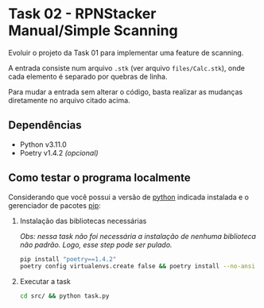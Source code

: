 # Task 02 - RPNStacker Manual/Simple Scanning

Evoluir o projeto da Task 01 para implementar uma feature de scanning.

A entrada consiste num arquivo `.stk` (ver arquivo `files/Calc.stk`), onde cada elemento é separado por quebras de linha.

Para mudar a entrada sem alterar o código, basta realizar as mudanças diretamente no arquivo citado acima.

## Dependências

- Python v3.11.0
- Poetry v1.4.2 _(opcional)_

## Como testar o programa localmente

Considerando que você possui a versão de [python](https://www.python.org/downloads/) indicada instalada e o gerenciador de pacotes [pip](https://pip.pypa.io/en/stable/installation/):

1. Instalação das bibliotecas necessárias

   _Obs: nessa task não foi necessária a instalação de nenhuma biblioteca não padrão. Logo, esse step pode ser pulado._

   ```bash
   pip install "poetry==1.4.2"
   poetry config virtualenvs.create false && poetry install --no-ansi --no-interaction --only main
   ```

2. Executar a task

   ```bash
   cd src/ && python task.py
   ```

